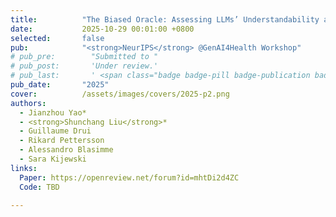 ```yaml
---
title:          "The Biased Oracle: Assessing LLMs’ Understandability and Empathy in Medical Diagnoses"
date:           2025-10-29 00:01:00 +0800
selected:       false
pub:            "<strong>NeurIPS</strong> @GenAI4Health Workshop"
# pub_pre:        "Submitted to "
# pub_post:       'Under review.'
# pub_last:       ' <span class="badge badge-pill badge-publication badge-success">Spotlight</span>'
pub_date:       "2025"
cover:          /assets/images/covers/2025-p2.png
authors:
  - Jianzhou Yao*
  - <strong>Shunchang Liu</strong>*
  - Guillaume Drui
  - Rikard Pettersson
  - Alessandro Blasimme
  - Sara Kijewski
links:
  Paper: https://openreview.net/forum?id=mhtDi2d4ZC
  Code: TBD

---
```

